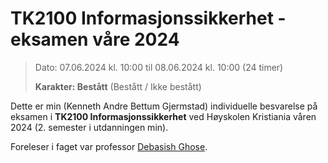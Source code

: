# TK2100 Informasjonssikkerhet - eksamen våre 2024

> Dato: 07.06.2024 kl. 10:00 til 08.06.2024 kl. 10:00 (24 timer)
>
> **Karakter: Bestått** (Bestått / Ikke bestått)

Dette er min (Kenneth Andre Bettum Gjermstad) individuelle besvarelse på eksamen i **TK2100 Informasjonssikkerhet** ved Høyskolen Kristiania våren 2024 (2. semester i utdanningen min).

Foreleser i faget var professor [Debasish Ghose](https://www.linkedin.com/in/debasishghose/).
